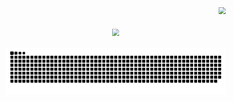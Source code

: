 <img align="right" src="https://visitor-badge.laobi.icu/badge?page_id=Daniel-Giao.Daniel-Giao" />

<h1 align="center">
    <img src="https://readme-typing-svg.herokuapp.com/?font=Righteous&size=35&center=true&vCenter=true&width=500&height=70&duration=4000&lines=Hi+There!+👋;+I'm+Daniel+Giao!;" />
</h1>

<p align="center">
  <picture>
    <source media="(prefers-color-scheme: dark)" src="https://raw.githubusercontent.com/Daniel-Giao/Daniel-Giao/output/github-snake-dark.svg" />
    <source media="(prefers-color-scheme: light)" src="https://raw.githubusercontent.com/Daniel-Giao/Daniel-Giao/output/github-snake.svg" />
    <img alt="github-snake" src="https://raw.githubusercontent.com/Daniel-Giao/Daniel-Giao/output/github-snake.svg" />
  </picture>
</p>

<!--
**Daniel-Giao/Daniel-Giao** is a ✨ _special_ ✨ repository because its `README.md` (this file) appears on your GitHub profile.

Here are some ideas to get you started:

- 🔭 I’m currently working on ...
- 🌱 I’m currently learning ...
- 👯 I’m looking to collaborate on ...
- 🤔 I’m looking for help with ...
- 💬 Ask me about ...
- 📫 How to reach me: ...
- 😄 Pronouns: ...
- ⚡ Fun fact: ...
-->
